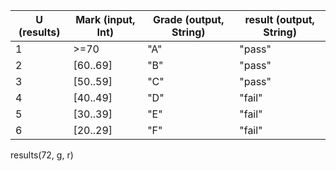 | U (results) | Mark (input, Int) | Grade (output, String) | result (output, String) |
| -------------------- | ----------------- | ---------------------- | ----------------------- |
| 1                    | >=70              | "A"                    | "pass"                  |
| 2                    | [60..69]          | "B"                    | "pass"                  |
| 3                    | [50..59]          | "C"                    | "pass"                  |
| 4                    | [40..49]          | "D"                    | "fail"                  |
| 5                    | [30..39]          | "E"                    | "fail"                  |
| 6                    | [20..29]          | "F"                    | "fail"                  |

results(72, g, r)